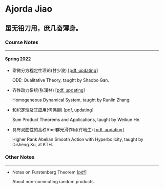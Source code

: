 # Ajorda Jiao

## 虽无铅刀用，庶几奋薄身。

### Course Notes

------

#### Spring 2022

- 常微分方程定性理论(甘少波) [[pdf, updating]](http://ajordajiao.github.io/Course_Notes/ODE_Qualitative_Theory.pdf?raw=true)

  ODE: Qualitative Theory, taught by Shaobo Gan.

- 齐性动力系统(张润林) [[pdf, updating]](http://ajordajiao.github.io/Course_Notes/Homogeneous_Dynamics.pdf?raw=true)

  Homogeneous Dynamical System, taught by Runlin Zhang.

- 和积定理及其应用(何伟鲲) [[pdf, updating]](http://ajordajiao.github.io/Course_Notes/Sum_Product.pdf?raw=true)

  Sum Product Theorems and Applications, taught by Weikun He.
  
- 具有双曲性的高秩Abel群光滑作用(许地生) [[pdf, updating]](http://ajordajiao.github.io/Course_Notes/Higher_Rank_Abelian_Smooth_Action_with_Hyperbolicity.pdf?raw=true)

  Higher Rank Abelian Smooth Action with Hyperbolicity, taught by Disheng Xu, at KTH.
  
  
  
### Other Notes

------

 - Notes on Furstenberg Theorem [[pdf]](http://ajordajiao.github.io/Other_Notes/Notes_on_Furstenberg_Theorem.pdf?raw=true)
   
   About non-commuting random products.

